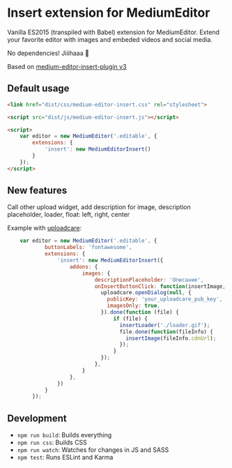 # Insert extension for MediumEditor

Vanilla ES2015 (transpiled with Babel) extension for MediumEditor. Extend your favorite editor with images and embeded videos and social media.

No dependencies! Jiiihaaa :tada:

Based on [medium-editor-insert-plugin v3](https://github.com/orthes/medium-editor-insert-plugin/tree/3.0)

## Default usage

```html
<link href="dist/css/medium-editor-insert.css" rel="stylesheet">

<script src="dist/js/medium-editor-insert.js"></script>

<script>
    var editor = new MediumEditor('.editable', {
        extensions: {
            'insert': new MediumEditorInsert()
        }
    });
</script>
```

## New features
 
Call other upload widget, add description for image, description placeholder, loader, float: left, right, center

Example with [uploadcare](https://uploadcare.com/documentation/widget/):
 
```js
	var editor = new MediumEditor('.editable', {
            buttonLabels: 'fontawesome',
            extensions: {
            	'insert': new MediumEditorInsert({
                    addons: {
                        images: {
                            descriptionPlaceholder: 'Описание',
                            onInsertButtonClick: function(insertImage, insertLoader) {
                              uploadcare.openDialog(null, {
                                publicKey: 'your_uploadcare_pub_key',
                                imagesOnly: true,
                              }).done(function (file) {
                                  if (file) {
                                    insertLoader('./loader.gif');
                                    file.done(function(fileInfo) {
                                      insertImage(fileInfo.cdnUrl);
                                    });
                                  }
                              });
                            },
                        }
                    },
                })
            }
        });
```

## Development

- `npm run build`: Builds everything
- `npm run css`: Builds CSS
- `npm run watch`: Watches for changes in JS and SASS
- `npm test`: Runs ESLint and Karma
